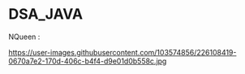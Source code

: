 # DSA_JAVA

NQueen : 


https://user-images.githubusercontent.com/103574856/226108419-0670a7e2-170d-406c-b4f4-d9e01d0b558c.jpg
